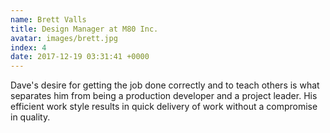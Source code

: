 ```yaml
---
name: Brett Valls
title: Design Manager at M80 Inc.
avatar: images/brett.jpg
index: 4
date: 2017-12-19 03:31:41 +0000
---
```

Dave's desire for getting the job done correctly and to teach others is what separates him from being a production developer and a project leader. His efficient work style results in quick delivery of work without a compromise in quality.
